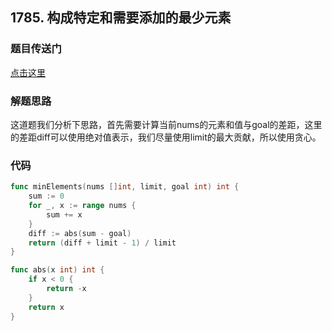 ## 1785. 构成特定和需要添加的最少元素

### 题目传送门

[点击这里](https://leetcode.cn/problems/minimum-elements-to-add-to-form-a-given-sum/)

### 解题思路

这道题我们分析下思路，首先需要计算当前nums的元素和值与goal的差距，这里的差距diff可以使用绝对值表示，我们尽量使用limit的最大贡献，所以使用贪心。

### 代码

```go
func minElements(nums []int, limit, goal int) int {
    sum := 0
    for _, x := range nums {
        sum += x
    }
    diff := abs(sum - goal)
    return (diff + limit - 1) / limit
}

func abs(x int) int {
    if x < 0 {
        return -x
    }
    return x
}


```